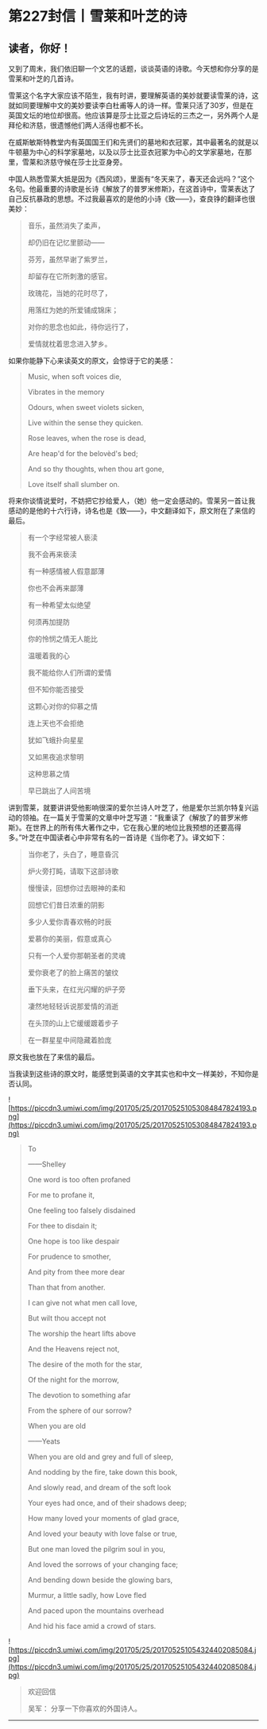 # 第227封信丨雪莱和叶芝的诗

## 读者，你好！

又到了周末，我们依旧聊一个文艺的话题，谈谈英语的诗歌。今天想和你分享的是雪莱和叶芝的几首诗。

雪莱这个名字大家应该不陌生，我有时讲，要理解英语的美妙就要读雪莱的诗，这就如同要理解中文的美妙要读李白杜甫等人的诗一样。雪莱只活了30岁，但是在英国文坛的地位却很高。他应该算是莎士比亚之后诗坛的三杰之一，另外两个人是拜伦和济慈，很遗憾他们两人活得也都不长。

在威斯敏斯特教堂内有英国国王们和先贤们的墓地和衣冠冢，其中最著名的就是以牛顿墓为中心的科学家墓地，以及以莎士比亚衣冠冢为中心的文学家墓地，在那里，雪莱和济慈守候在莎士比亚身旁。

中国人熟悉雪莱大抵是因为《西风颂》，里面有“冬天来了，春天还会远吗？”这个名句。他最重要的诗歌是长诗《解放了的普罗米修斯》，在这首诗中，雪莱表达了自己反抗暴政的思想。不过我最喜欢的是他的小诗《致——》，查良铮的翻译也很美妙：

> 音乐，虽然消失了柔声，
> 
> 却仍旧在记忆里颤动——
> 
> 芬芳，虽然早谢了紫罗兰，
> 
> 却留存在它所刺激的感官。
> 
> 
> 
> 玫瑰花，当她的花时尽了，
> 
> 用落红为她的所爱铺成锦床；
> 
> 对你的思念也如此，待你远行了，
> 
> 爱情就枕着思念进入梦乡。

如果你能静下心来读英文的原文，会惊讶于它的美感：

> Music, when soft voices die, 
> 
> Vibrates in the memory 
> 
> Odours, when sweet violets sicken, 
> 
> Live within the sense they quicken. 
> 
> 
> 
> Rose leaves, when the rose is dead, 
> 
> Are heap'd  for the belovèd's bed; 
> 
> And so thy thoughts, when thou art gone, 
> 
> Love itself shall slumber on.

将来你谈情说爱时，不妨把它抄给爱人，（她）他一定会感动的。雪莱另一首让我感动的是他的十六行诗，诗名也是《致——》，中文翻译如下，原文附在了来信的最后。

> 有一个字经常被人亵渎
> 
> 我不会再来亵渎
> 
> 有一种感情被人假意鄙薄
> 
> 你也不会再来鄙薄
> 
> 有一种希望太似绝望
> 
> 何须再加提防
> 
> 你的怜悯之情无人能比
> 
> 温暖着我的心
> 
> 
> 
> 我不能给你人们所谓的爱情
> 
> 但不知你能否接受
> 
> 这颗心对你的仰慕之情
> 
> 连上天也不会拒绝
> 
> 犹如飞蛾扑向星星
> 
> 又如黑夜追求黎明
> 
> 这种思慕之情
> 
> 早已跳出了人间苦境

讲到雪莱，就要讲讲受他影响很深的爱尔兰诗人叶芝了，他是爱尔兰凯尔特复兴运动的领袖。在一篇关于雪莱的文章中叶芝写道：“我重读了《解放了的普罗米修斯》。在世界上的所有伟大著作之中，它在我心里的地位比我预想的还要高得多。”叶芝在中国读者心中非常有名的一首诗是《当你老了》。译文如下：

> 当你老了，头白了，睡意昏沉
> 
> 炉火旁打盹，请取下这部诗歌
> 
> 慢慢读，回想你过去眼神的柔和
> 
> 回想它们昔日浓重的阴影
> 
> 
> 
> 多少人爱你青春欢畅的时辰
> 
> 爱慕你的美丽，假意或真心
> 
> 只有一个人爱你那朝圣者的灵魂
> 
> 爱你衰老了的脸上痛苦的皱纹
> 
> 
> 
> 垂下头来，在红光闪耀的炉子旁
> 
> 凄然地轻轻诉说那爱情的消逝
> 
> 在头顶的山上它缓缓踱着步子
> 
> 在一群星星中间隐藏着脸庞

原文我也放在了来信的最后。

当我读到这些诗的原文时，能感觉到英语的文字其实也和中文一样美妙，不知你是否认同。

![https://piccdn3.umiwi.com/img/201705/25/201705251053084847824193.png](https://piccdn3.umiwi.com/img/201705/25/201705251053084847824193.png)

> To
> 
> ——Shelley
> 
> 
> 
> One word is too often profaned 
> 
> For me to profane it, 
> 
> One feeling too falsely disdained 
> 
> For thee to disdain it; 
> 
> One hope is too like despair 
> 
> For prudence to smother, 
> 
> And pity from thee more dear 
> 
> Than that from another. 
> 
> 
> 
> I can give not what men call love, 
> 
> But wilt thou accept not 
> 
> The worship the heart lifts above 
> 
> And the Heavens reject not,
> 
> The desire of the moth for the star, 
> 
> Of the night for the morrow, 
> 
> The devotion to something afar 
> 
> From the sphere of our sorrow?
> 
> 
> 
> 
> 
> 
> 
> When you are old
> 
> ——Yeats
> 
> 
> 
> When you are old and grey and full of sleep, 
> 
> And nodding by the fire, take down this book, 
> 
> And slowly read, and dream of the soft look 
> 
> Your eyes had once, and of their shadows deep; 
> 
> 
> 
> How many loved your moments of glad grace, 
> 
> And loved your beauty with love false or true, 
> 
> But one man loved the pilgrim soul in you, 
> 
> And loved the sorrows of your changing face; 
> 
> 
> 
> And bending down beside the glowing bars, 
> 
> Murmur, a little sadly, how Love fled 
> 
> And paced upon the mountains overhead 
> 
> And hid his face amid a crowd of stars.

![https://piccdn3.umiwi.com/img/201705/25/201705251054324402085084.jpg](https://piccdn3.umiwi.com/img/201705/25/201705251054324402085084.jpg)

> 欢迎回信
> 
> 吴军： 分享一下你喜欢的外国诗人。

---
